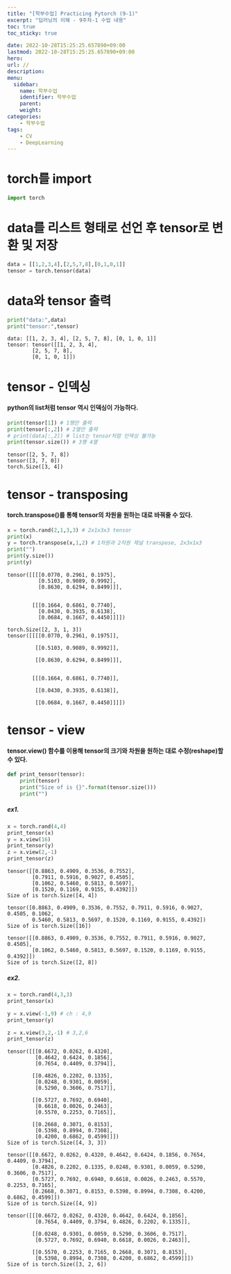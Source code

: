 ```yaml
---
title: "[학부수업] Practicing Pytorch (9-1)"
excerpt: "딥러닝의 이해 - 9주차-1 수업 내용"
toc: true
toc_sticky: true

date: 2022-10-28T15:25:25.657890+09:00
lastmod: 2022-10-28T15:25:25.657890+09:00
hero: 
url: //
description: 
menu:
  sidebar:
    name: 학부수업
    identifier: 학부수업
    parent: 
    weight: 
categories:
    - 학부수업
tags:
    - CV
    - DeepLearning
---
```

# torch를 import


```python
import torch
```

# data를 리스트 형태로 선언 후 tensor로 변환 및 저장


```python
data = [[1,2,3,4],[2,5,7,8],[0,1,0,1]]
tensor = torch.tensor(data)
```

# data와 tensor 출력


```python
print("data:",data)
print("tensor:",tensor)
```

    data: [[1, 2, 3, 4], [2, 5, 7, 8], [0, 1, 0, 1]]
    tensor: tensor([[1, 2, 3, 4],
            [2, 5, 7, 8],
            [0, 1, 0, 1]])
    

# tensor - 인덱싱

#### python의 list처럼 tensor 역시 인덱싱이 가능하다.


```python
print(tensor[1]) # 1행만 출력
print(tensor[:,2]) # 2열만 출력
# print(data[:,2]) # list는 tensor처럼 인덱싱 불가능
print(tensor.size()) # 3행 4열
```

    tensor([2, 5, 7, 8])
    tensor([3, 7, 0])
    torch.Size([3, 4])
    

# tensor - transposing

#### torch.transpose()를 통해 tensor의 차원을 원하는 대로 바꿔줄 수 있다.


```python
x = torch.rand(2,1,3,3) # 2x1x3x3 tensor
print(x)
y = torch.transpose(x,1,2) # 1차원과 2차원 채널 transpose, 2x3x1x3
print("")
print(y.size())
print(y)
```

    tensor([[[[0.0770, 0.2961, 0.1975],
              [0.5103, 0.9089, 0.9992],
              [0.8630, 0.6294, 0.8499]]],
    
    
            [[[0.1664, 0.6861, 0.7740],
              [0.0430, 0.3935, 0.6138],
              [0.0684, 0.1667, 0.4450]]]])
    
    torch.Size([2, 3, 1, 3])
    tensor([[[[0.0770, 0.2961, 0.1975]],
    
             [[0.5103, 0.9089, 0.9992]],
    
             [[0.8630, 0.6294, 0.8499]]],
    
    
            [[[0.1664, 0.6861, 0.7740]],
    
             [[0.0430, 0.3935, 0.6138]],
    
             [[0.0684, 0.1667, 0.4450]]]])
    

# tensor - view

#### tensor.view() 함수를 이용해 tensor의 크기와 차원을 원하는 대로 수정(reshape)할 수 있다.


```python
def print_tensor(tensor):
    print(tensor)
    print("Size of is {}".format(tensor.size()))
    print("")
```

##### ex1.


```python
x = torch.rand(4,4)
print_tensor(x)
y = x.view(16)
print_tensor(y)
z = x.view(2,-1)
print_tensor(z)
```

    tensor([[0.8863, 0.4909, 0.3536, 0.7552],
            [0.7911, 0.5916, 0.9027, 0.4505],
            [0.1062, 0.5460, 0.5813, 0.5697],
            [0.1520, 0.1169, 0.9155, 0.4392]])
    Size of is torch.Size([4, 4])
    
    tensor([0.8863, 0.4909, 0.3536, 0.7552, 0.7911, 0.5916, 0.9027, 0.4505, 0.1062,
            0.5460, 0.5813, 0.5697, 0.1520, 0.1169, 0.9155, 0.4392])
    Size of is torch.Size([16])
    
    tensor([[0.8863, 0.4909, 0.3536, 0.7552, 0.7911, 0.5916, 0.9027, 0.4505],
            [0.1062, 0.5460, 0.5813, 0.5697, 0.1520, 0.1169, 0.9155, 0.4392]])
    Size of is torch.Size([2, 8])
    
    

##### ex2.


```python
x = torch.rand(4,3,3)
print_tensor(x)

y = x.view(-1,9) # ch : 4,9
print_tensor(y)

z = x.view(3,2,-1) # 3,2,6
print_tensor(z)
```

    tensor([[[0.6672, 0.0262, 0.4320],
             [0.4642, 0.6424, 0.1856],
             [0.7654, 0.4409, 0.3794]],
    
            [[0.4826, 0.2202, 0.1335],
             [0.0248, 0.9301, 0.0059],
             [0.5290, 0.3606, 0.7517]],
    
            [[0.5727, 0.7692, 0.6940],
             [0.6618, 0.0026, 0.2463],
             [0.5570, 0.2253, 0.7165]],
    
            [[0.2668, 0.3071, 0.8153],
             [0.5398, 0.8994, 0.7308],
             [0.4200, 0.6862, 0.4599]]])
    Size of is torch.Size([4, 3, 3])
    
    tensor([[0.6672, 0.0262, 0.4320, 0.4642, 0.6424, 0.1856, 0.7654, 0.4409, 0.3794],
            [0.4826, 0.2202, 0.1335, 0.0248, 0.9301, 0.0059, 0.5290, 0.3606, 0.7517],
            [0.5727, 0.7692, 0.6940, 0.6618, 0.0026, 0.2463, 0.5570, 0.2253, 0.7165],
            [0.2668, 0.3071, 0.8153, 0.5398, 0.8994, 0.7308, 0.4200, 0.6862, 0.4599]])
    Size of is torch.Size([4, 9])
    
    tensor([[[0.6672, 0.0262, 0.4320, 0.4642, 0.6424, 0.1856],
             [0.7654, 0.4409, 0.3794, 0.4826, 0.2202, 0.1335]],
    
            [[0.0248, 0.9301, 0.0059, 0.5290, 0.3606, 0.7517],
             [0.5727, 0.7692, 0.6940, 0.6618, 0.0026, 0.2463]],
    
            [[0.5570, 0.2253, 0.7165, 0.2668, 0.3071, 0.8153],
             [0.5398, 0.8994, 0.7308, 0.4200, 0.6862, 0.4599]]])
    Size of is torch.Size([3, 2, 6])
    
    
